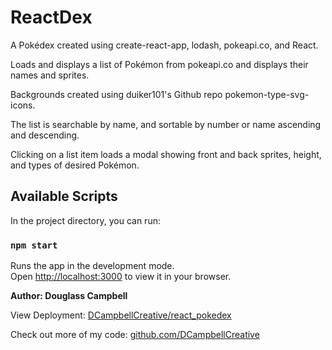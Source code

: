 # ReactDex

<p>A Pokédex created using create-react-app, lodash, pokeapi.co, and React.

Loads and displays a list of Pokémon from pokeapi.co and displays their names and sprites.

Backgrounds created using duiker101's Github repo pokemon-type-svg-icons.

The list is searchable by name, and sortable by number or name ascending and descending.

Clicking on a list item loads a modal showing front and back sprites, height, and types of desired Pokémon.</p>

## Available Scripts

In the project directory, you can run:

### `npm start`

Runs the app in the development mode.\
Open [http://localhost:3000](http://localhost:3000) to view it in your browser.

**Author: Douglass Campbell**

View Deployment: [DCampbellCreative/react_pokedex](https://dcampbellcreative.github.io/react_pokedex/)

Check out more of my code: [github.com/DCampbellCreative](https://github.com/DCampbellCreative)
